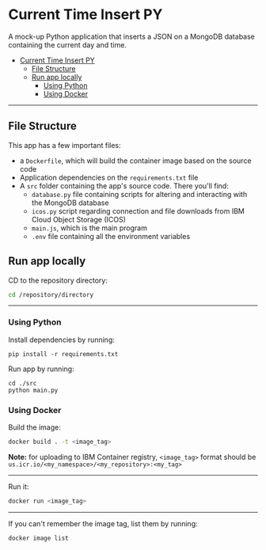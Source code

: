# Current Time Insert PY

A mock-up Python application that inserts a JSON on a MongoDB database containing the current day and time.

- [Current Time Insert PY](#current-time-insert-py)
  - [File Structure](#file-structure)
  - [Run app locally](#run-app-locally)
    - [Using Python](#using-python)
    - [Using Docker](#using-docker)

- - - 

## File Structure

This app has a few important files:

- a `Dockerfile`, which will build the container image based on the source code
- Application dependencies on the `requirements.txt` file
- A `src` folder containing the app's source code. There you'll find:
  - `database.py` file containing scripts for altering and interacting with the MongoDB database
  - `icos.py` script regarding connection and file downloads from IBM Cloud Object Storage (ICOS)
  - `main.js`, which is the main program
  - `.env` file containing all the environment variables

## Run app locally

CD to the repository directory:

```bash
cd /repository/directory
```

- - - 

### Using Python

Install dependencies by running:

```
pip install -r requirements.txt
```

Run app by running:

```
cd ./src
python main.py
```

### Using Docker

Build the image:

```bash
docker build . -t <image_tag>
```

**Note:** for uploading to IBM Container registry, `<image_tag>` format should be `us.icr.io/<my_namespace>/<my_repository>:<my_tag>`

- - - 

Run it:

```bash
docker run <image_tag>
```

- - - 

If you can't remember the image tag, list them by running:

```bash
docker image list
```